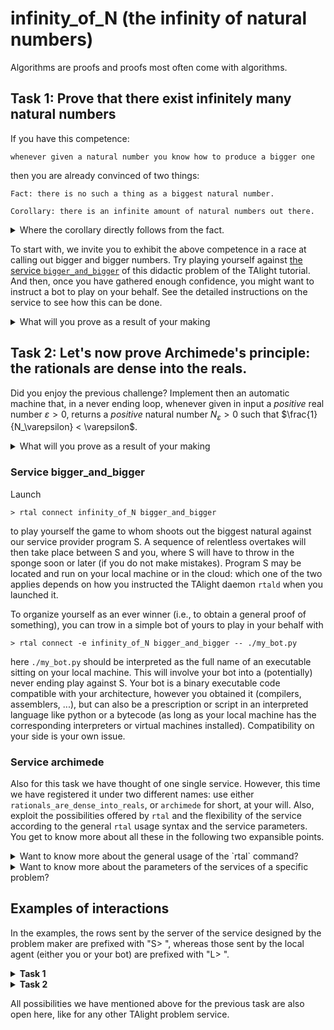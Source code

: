 # infinity_of_N (the infinity of natural numbers)

Algorithms are proofs and proofs most often come with algorithms.

## Task 1: Prove that there exist infinitely many natural numbers

If you have this competence:

    whenever given a natural number you know how to produce a bigger one

then you are already convinced of two things:

    Fact: there is no such a thing as a biggest natural number.

    Corollary: there is an infinite amount of natural numbers out there.

<details><summary>Where the corollary directly follows from the fact.</summary>

Indeed, we assume that our notion of "bigger" (in symbols, the $>$ relation) enjoys the following two properties:

1. We are not distinguishing the equals: if $a > b$ then $a$ and $b$ are different naturals.

2. Transitivity: if $a > b$ and $b > c$ then $a > c$.
</details>

To start with, we invite you to exhibit the above competence in a race at calling out bigger and bigger numbers. Try playing yourself against [the service `bigger_and_bigger`](#service-bigger_and_bigger) of this didactic problem of the TAlight tutorial. And then, once you have gathered enough confidence, you might want to instruct a bot to play on your behalf. See the detailed instructions on the service to see how this can be done.  

<details>
<summary>What will you prove as a result of your making</summary>

When you can effectively teach a competence bearing consequences as the above fact and corollary your prescription will inevitably constitute a proof of both. With your bot (an automatic answering machine) written in some standardized and official language, your proof is formal and precise to the point that it actually runs. Yes, the bot might also fail depending on the limitations of your local system, but this should not be our concern. What matters here are the simple and archetypal ideas you have put into it, their validity transcend these limits. When your bot runs fine within these limitations (no real computer will ever have an infinite amount of memory or CPU's clock ticks), then you should feel reassured enough they constitute a correct algorithmic proof (even better than just a proof) that stands for eternity in the hyperuranion.  
</details>


## Task 2: Let's now prove Archimede's principle: the rationals are dense into the reals.

Did you enjoy the previous challenge? Implement then an automatic machine that, in a never ending loop, whenever given in input a _positive_ real number $\varepsilon > 0$, returns a _positive_ natural number $N_\varepsilon > 0$ such that $\frac{1}{N_\varepsilon} < \varepsilon$.

<details><summary>What will you prove as a result of your making</summary>

With your bot you have proven a basic fact placed at the grounds of the mathematical analysis building:

    Fact: the rationals are dense into the reals.

What is meant with this dense sentence is:

*    however one fixes two different real numbers $a$ and $b$, say $a<b$, then there always exists a rational number $q$ that sits between the two and separates them, namely, $a<q<b$.

This fact is at the basis of [any construction or even definition that has been proposed for the field of the real numbers](https://en.wikipedia.org/wiki/Construction_of_the_real_numbers). Indeed, it occurs as one of the axioms in the synthetic approach.

**A consideration for to the instructor.** The term "construct" has a much stronger meaning to us. We reserve it only to finite representations of objects that can be computed in finite time. A [real number is computable](https://en.wikipedia.org/wiki/Computable_number#:~:text=A%20real%20number%20is%20computable%20if%20its%20digit%20sequence%20can,digits%20following%20the%20decimal%20point.) if its digits can be produced by some algorithm or Turing machine when given the position of the digit as input. As such, the computable reals are countably many and yet,  countably many of them are not constructible in our sense. We ask our problem solvers to build constructive proofs or constructive core features of what could be a proof. By this we mean providing the means for the construction of finite objects, while these means are meant to be applicable in general (on an infinite number of possible calls). Though the checking of these proofs might hardly be a finite task, we observe that most often we can actually content ourselves with checking the validity of the constructions only over rather limited instance spaces. A finite prefix of an infinite dialogue is more than enough for the apprentice to get all the feedback he needs as a check on the validity of his proof and on the comprehension he has got. Of course, the more we go higher in spaces and the more we expect the apprentice to be collaborative and work for the system rather than at breaking it. Since the spaces for non-sense are more widely infinite than those of meaning ("Two things are infinite: the universe and human stupidity; and I'm not sure about the universe." - Albert Einstein), we ought to trust our problem solver to opt for the challenges of meaning. Besides, any didactic or educative effort has to cope with this limit: "If you are not willing to learn, no one can help you. If you are determined to learn, no one can stop you" (Zig Ziglar). Security would kill the cat, so we go for the opposite spectrum.  

You have really constructed your $N_\varepsilon$, at least for those $\varepsilon$ that possessed a finite representation. In fact, you probably came out with solutions that would truly hold for any real $\varepsilon$, even for a non constructible (and even a non computable) one.
Yes, you might be scared your method might not work with a real like $1-0.\overline{9}$.

Does it work here?

We bet not. But ... look, it is not your fault!

The point here is that $1-0.\overline{9} = 0$ since $0.\overline{9}$ equals $1$.

Indeed, assume $0.\overline{9}$ and $1$ where different, then there should be at least one real in the middle, namely $(1+0.\overline{9})/2$. Do you see any space left for this one real? Also, the difference $1-0.\overline{9}$ would be an infinitesially small number. But no single real can be neither infinitum nor infinitesimal.

Both of these arguments are also proofs, since ["once you eliminate the impossible, whatever remains, no matter how improbable, must be the truth"](https://en.wikiquote.org/wiki/Sherlock_Holmes) (Arthur Conan Doyle).

Yes, for puzzling as it might seem at first, you have just discovered that the decimal representations of a real number are not unique. "All truth passes through three stages. First, it is ridiculed. Second, it is violently opposed. Third, it is accepted as being self-evident" (Arthur Schopenhauer).
Now that you know this fact you can be reassured about the generality of your method (the one at the hearth of your bot, its very spirit, its underlying algorithm):

    Fact: every decimal representation of a real $\varepsilon$ which is not an integer has a non-zero digit after the '.'.

 The position of this digit is all what you need to take into account in order to obtain a $N_\varepsilon$ guaranteed to work fine. And this is what you did at the bare bones.
</details>

### Service bigger_and_bigger

Launch

```t
> rtal connect infinity_of_N bigger_and_bigger
```

to play yourself the game to whom shoots out the biggest natural against our service provider program S. A sequence of relentless overtakes will then take place between S and you, where S will have to throw in the sponge soon or later (if you do not make mistakes).
Program S may be located and run on your local machine or in the cloud: which one of the two applies depends on how you instructed the TAlight daemon `rtald` when you launched it.

To organize yourself as an ever winner (i.e., to obtain a general proof of something), you can trow in a simple bot of yours to play in your behalf with

```t
> rtal connect -e infinity_of_N bigger_and_bigger -- ./my_bot.py
```

here `./my_bot.py` should be interpreted as the full name of an executable sitting on your local machine. This will involve your bot into a (potentially) never ending play against S.
Your bot is a binary executable code compatible with your architecture, however you obtained it (compilers, assemblers, ...), but can also be a prescription or script in an interpreted language like python or a bytecode (as long as your local machine has the corresponding interpreters or virtual machines installed). Compatibility on your side is your own issue.


### Service archimede

Also for this task we have thought of one single service. However, this time we have registered it under two different names:
use either `rationals_are_dense_into_reals`, or `archimede` for short, at your will.
Also, exploit the possibilities offered by `rtal` and the flexibility of the service according to the general `rtal` usage syntax and the service parameters. You get to know more about all these in the following two expansible points.

<details>
<summary>Want to know more about the general usage of the `rtal` command?</summary>

If you want to know more about `rtal` launch
```t
> rtal --help
```
or 
```t
> rtal connect --help
```
</details>

<details>
<summary>Want to know more about the parameters of the services of a specific problem?</summary>

If you want to know more about the parameters of the services of a problem run

```t
> rtal list infinity_of_N - v
```
</details>


## Examples of interactions

In the examples, the rows sent by the server of the service designed by the problem maker are prefixed with "S> ", whereas those sent by the local agent (either you or your bot) are prefixed with "L> ".

<details>
<summary><strong>Task 1</strong></summary>

Assuming you launched

```bash
rtal connect -a num_rounds=10 -a lang=eninfinity_of_N bigger_and_bigger
```
with the `rtald` daemon correctly activated, then a dialogue like this could take place between the server (S) and you (L):

```t
S> # I will serve: problem=infinity_of_N, service=bigger_and_bigger, num_rounds=10.
S> # Hello! Let's play to whom shoots the biggest natural number.
S> # I'll be the one to start, and then we take turns. You will be given the chance for the last word (always just a number).
S> 15
L> 20
S> 26
L> 30
S> 35
L> 50
! I give up. You won! Nice play :)
```
As you see, lines starting with '#' should be regarded as comments that can be ignored by the two main agents in the conversation. The server immediately drops the connection as soon as it detects a violation of the protocol of the service. The server closes the connection and returns the terminal back to your control also in case the intended dialogue has come to completion. You can easily detect which one of the two drop outs has occurred: a line starting with '!' from the side of the server closes the connection when no error on the protocol level has occurred. The rest of this closing line can once again be an arbitrary comment, as you can see in the example above.

If you write a bot, it does not need to write out any comments (though you might find them fun or useful for debugging purposes) and only needs to skip and ignore those lines starting with '#'. This is good also because other services could be activated through these lines, which opens the possibility of an extensible ecosystem of services and tools. When playing yourself, the comment lines from the server might on the contrary be of some help in many ways.
Back to the specs for your bot: Input from `stdin` and output to `stdout`, each line just one single number. More precisely: the format of each line is a sequence of digits followed by newline; the very first digit in the sequence might be a zero only if it is also the last one, and the represented number is zero.

You can trow in your bot of yours to play in your behalf with

```t
> rtal connect -e infinity_of_N bigger_and_bigger -- ./my_bot.py
```

here `my_bot.py` is just the full name (aka filename with path) of an executable sitting on your local machine. Your bot should either be a binary executable code compatible with your architecture, however you obtained it (compilers, assemblers, ...), or a prescription or script in an interpreted language like python or a bytecode. This also works fine as long as your local machine has the corresponding interpreters or virtual machines installed. Compatibility on your side is your own issue. If the bot works correctly on your machine then it will be correctly connected by `rtal`. You can check/test/debug your both by running it as alone. In the case of our both, we could have issued
```t
> ./my_bot.py
```
and tested the bot in isolation conducting ourselves a dialogue with it through the terminal.
</details>

<details>
<summary><strong>Task 2</strong></summary>

The general structure of the protocol for this service is the same as for Task&nbsp;1. The only difference is that, as you can see, the server S now plays decimal representations of real numbers. Here, at most one single occurrence of the full dot character '.' may be present, all other characters being digits. However, the very first character is guaranteed to be a digit. Moreover, this first digit might be a zero only when immediately followed by the '.'. Finally, the very last digit might be a zero only if the '.' character is not present.


```t
S> # I will serve: problem=infinity_of_N, service=archimede, num_rounds=5.")
S> # Hello! You are in charge of convincing me that rationals are dense into the real."
S> #  We cast this in the form of a game:
S> #     I offer you a positive real and you should reply with a natural whose inverse is strictly smaller than the real.
S> 11.7
L> 1
S> 0.1
L> 11
S> 0.09
L> 50 
S> 0.02
L> 100
S> 0.01
L> 101
! I give up. You won!
```
</details>

All possibilities we have mentioned above for the previous task are also open here, like for any other TAlight problem service.
